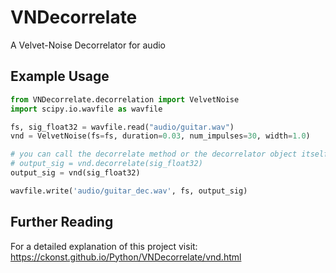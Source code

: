 # VNDecorrelate
A Velvet-Noise Decorrelator for audio

## Example Usage

```python
from VNDecorrelate.decorrelation import VelvetNoise
import scipy.io.wavfile as wavfile

fs, sig_float32 = wavfile.read("audio/guitar.wav")
vnd = VelvetNoise(fs=fs, duration=0.03, num_impulses=30, width=1.0)

# you can call the decorrelate method or the decorrelator object itself to process the data
# output_sig = vnd.decorrelate(sig_float32)
output_sig = vnd(sig_float32)

wavfile.write('audio/guitar_dec.wav', fs, output_sig)
```

## Further Reading

For a detailed explanation of this project visit: https://ckonst.github.io/Python/VNDecorrelate/vnd.html
